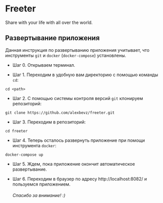 # Freeter

Share with your life with all over the world.

## Развертывание приложения

Данная инструкция по развертыванию приложения учитывает, что инструменты `git` и `docker` (`docker-compose`) установлены.

- Шаг 0.
Открываем терминал. 

- Шаг 1.
Переходим в удобную вам директорию с помощью команды `cd`:
```shell
cd <path>
```

- Шаг 2.
С помощью системы контроля версий `git` клонируем репозиторий:
```shell
git clone https://github.com/alexbevz/freeter.git
```

- Шаг 3.
Переходим в репозиторий:
```shell
cd freeter
```

- Шаг 4.
Теперь осталось развернуть приложение при помощи инструмента `docker`:
```shell
docker-compose up 
```

- Шаг 5.
Ждем, пока приложение окончит автоматическое развертывание.

- Шаг 6.
Переходим в браузер по адресу http://localhost:8082/ и пользуемся приложением.

    ###### Спасибо за внимание! :)
